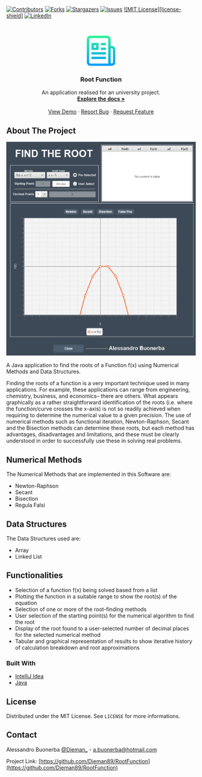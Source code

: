 <!-- PROJECT SHIELDS -->
<!--
*** I'm using markdown "reference style" links for readability.
*** Reference links are enclosed in brackets [ ] instead of parentheses ( ).
*** See the bottom of this document for the declaration of the reference variables
*** for contributors-url, forks-url, etc. This is an optional, concise syntax you may use.
*** https://www.markdownguide.org/basic-syntax/#reference-style-links
-->
[![Contributors][contributors-shield]][contributors-url]
[![Forks][forks-shield]][forks-url]
[![Stargazers][stars-shield]][stars-url]
[![Issues][issues-shield]][issues-url]
[![MIT License][license-shield]][license-url]
[![LinkedIn][linkedin-shield]][linkedin-url]

<!-- PROJECT LOGO -->
<br />
<p align="center">
  <a href="https://github.com/Dieman89/RootFunction">
    <img src="images/logo.png" alt="Logo" width="80" height="80">
  </a>

  <h3 align="center">Root Function</h3>

  <p align="center">
    An application realised for an university project.
    <br />
    <a href="https://github.com/Dieman89/RootFunction"><strong>Explore the docs »</strong></a>
    <br />
    <br />
    <a href="https://github.com/Dieman89/RootFunction">View Demo</a>
    ·
    <a href="https://github.com/Dieman89/RootFunction/issues">Report Bug</a>
    ·
    <a href="https://github.com/Dieman89/RootFunction/issues">Request Feature</a>
  </p>



<!-- ABOUT THE PROJECT -->
## About The Project
<p align="center">
    <img src="images/screenshot.png">
</p>

A Java application to find the roots of a Function f(x) using Numerical Methods and Data Structures.

Finding the roots of a function is a very important technique used in many applications. For example, these applications can range from engineering, chemistry, business, and economics– there are others. What appears graphically as a rather straightforward identification of the roots  (i.e.  where  the  function/curve  crosses  the  x-axis)  is  not  so  readily  achieved  when  requiring to determine the numerical value to a given precision. The use of numerical methods such as functional iteration, Newton-Raphson, Secant and the Bisection   methods   can   determine   these   roots,   but   each   method   has   advantages,   disadvantages and limitations, and these must be clearly understood in order to successfully use these in solving real problems.

## Numerical Methods

The Numerical Methods that are implemented in this Software are:

* Newton-Raphson
* Secant
* Bisection
* Regula Falsi

## Data Structures

The Data Structures used are:

* Array
* Linked List

## Functionalities

* Selection of a function f(x) being solved based from a list
* Plotting the function in a suitable range to show the root(s) of the equation
* Selection of one or more of the root-finding methods
* User selection of the starting point(s) for the numerical algorithm to find the root
* Display of the root found to a user-selected number of decimal places for the selected numerical method
* Tabular and graphical representation of results to show iterative history of calculation breakdown and root approximations

### Built With

* [IntelliJ Idea](https://www.jetbrains.com/idea/)
* [Java](https://www.java.com/)

## License

Distributed under the MIT License. See `LICENSE` for more informations.

## Contact

Alessandro Buonerba [@Dieman_](https://twitter.com/Dieman_) - a.buonerba@hotmail.com

Project Link: [https://github.com/Dieman89/RootFunction](https://github.com/Dieman89/RootFunction)

<!-- MARKDOWN LINKS & IMAGES -->
<!-- https://www.markdownguide.org/basic-syntax/#reference-style-links -->
[contributors-shield]: https://img.shields.io/github/contributors/Dieman89/RootFunction.svg?style=flat-square
[contributors-url]: https://github.com/Dieman89/RootFunction/graphs/contributors
[forks-shield]: https://img.shields.io/github/forks/Dieman89/RootFunction.svg?style=flat-square
[forks-url]: https://github.com/Dieman89/RootFunction/network/members
[stars-shield]: https://img.shields.io/github/stars/Dieman89/RootFunction.svg?style=flat-square
[stars-url]: https://github.com/Dieman89/RootFunction/stargazers
[issues-shield]: https://img.shields.io/github/issues/Dieman89/RootFunction.svg?style=flat-square
[issues-url]: https://github.com/Dieman89/RootFunction/issues

[license-url]: https://github.com/Dieman89/RootFunction/blob/master/LICENSE
[linkedin-shield]: https://img.shields.io/badge/-LinkedIn-black.svg?style=flat-square&logo=linkedin&colorB=555
[linkedin-url]: https://linkedin.com/in/buonerba
[screenshot]: images/screenshot.png